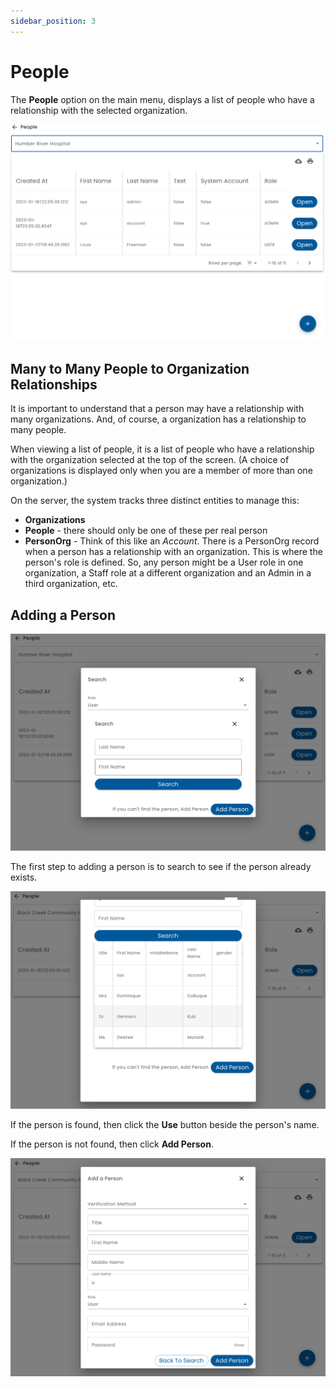```yaml
---
sidebar_position: 3
---
```


# People

The **People** option on the main menu, displays a list of people who have a relationship with the selected organization.

![People List](img/people-list.png)

## Many to Many People to Organization Relationships

It is important to understand that a person may have a relationship with many organizations.  And, of course, a organization has a relationship to many people.

When viewing a list of people, it is a list of people who have a relationship with the organization selected at the top of the screen.  (A choice of organizations is displayed only when you are a member of more than one organization.)

On the server, the system tracks three distinct entities to manage this:

* **Organizations** 
* **People** - there should only be one of these per real person
* **PersonOrg** - Think of this like an _Account_.  There is a PersonOrg record when a person has a relationship with an organization.  This is where the person's role is defined.  So, any person might be a User role in one organization, a Staff role at a different organization and an Admin in a third organization, etc.

## Adding a Person

![Person Add](img/people-add.png)

The first step to adding a person is to search to see if the person already exists.

![Person Search](img/people-search.png)

If the person is found, then click the **Use** button beside the person's name.

If the person is not found, then click **Add Person**.

![Person Add Dialog](img/person-add-dialog.png)
